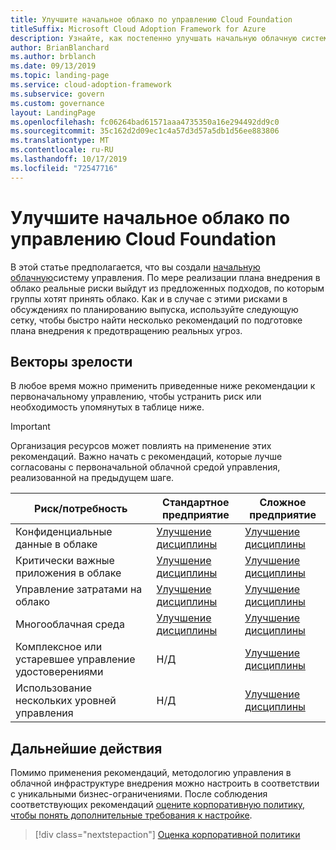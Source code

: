 ```yaml
---
title: Улучшите начальное облако по управлению Cloud Foundation
titleSuffix: Microsoft Cloud Adoption Framework for Azure
description: Узнайте, как постепенно улучшать начальную облачную систему управления.
author: BrianBlanchard
ms.author: brblanch
ms.date: 09/13/2019
ms.topic: landing-page
ms.service: cloud-adoption-framework
ms.subservice: govern
ms.custom: governance
layout: LandingPage
ms.openlocfilehash: fc06264bad61571aaa4735350a16e294492dd9c0
ms.sourcegitcommit: 35c162d2d09ec1c4a57d3d57a5db1d56ee883806
ms.translationtype: MT
ms.contentlocale: ru-RU
ms.lasthandoff: 10/17/2019
ms.locfileid: "72547716"
---
```

# <a name="improve-your-initial-cloud-governance-foundation"></a>Улучшите начальное облако по управлению Cloud Foundation

В этой статье предполагается, что вы создали [начальную облачную](./initial-foundation.md)систему управления. По мере реализации плана внедрения в облако реальные риски выйдут из предложенных подходов, по которым группы хотят принять облако. Как и в случае с этими рисками в обсуждениях по планированию выпуска, используйте следующую сетку, чтобы быстро найти несколько рекомендаций по подготовке плана внедрения к предотвращению реальных угроз.

## <a name="maturity-vectors"></a>Векторы зрелости

В любое время можно применить приведенные ниже рекомендации к первоначальному управлению, чтобы устранить риск или необходимость упомянутых в таблице ниже.

> [!IMPORTANT]
> Организация ресурсов может повлиять на применение этих рекомендаций. Важно начать с рекомендаций, которые лучше согласованы с первоначальной облачной средой управления, реализованной на предыдущем шаге.

|Риск/потребность | Стандартное предприятие | Сложное предприятие |
|---|---|---|
|Конфиденциальные данные в облаке|[Улучшение дисциплины](./guides/standard/security-baseline-improvement.md)|[Улучшение дисциплины](./guides/complex/security-baseline-improvement.md)|
|Критически важные приложения в облаке|[Улучшение дисциплины](./guides/standard/resource-consistency-improvement.md)|[Улучшение дисциплины](./guides/complex/resource-consistency-improvement.md)|
|Управление затратами на облако|[Улучшение дисциплины](./guides/standard/cost-management-improvement.md)|[Улучшение дисциплины](./guides/complex/cost-management-improvement.md)|
|Многооблачная среда|[Улучшение дисциплины](./guides/standard/multicloud-improvement.md)|[Улучшение дисциплины](./guides/complex/multicloud-improvement.md)|
|Комплексное или устаревшее управление удостоверениями|Н/Д|[Улучшение дисциплины](./guides/complex/identity-baseline-improvement.md)|
|Использование нескольких уровней управления|Н/Д|[Улучшение дисциплины](./guides/complex/multiple-layers-of-governance.md)|

## <a name="next-steps"></a>Дальнейшие действия

Помимо применения рекомендаций, методологию управления в облачной инфраструктуре внедрения можно настроить в соответствии с уникальными бизнес-ограничениями. После соблюдения соответствующих рекомендаций [оцените корпоративную политику, чтобы понять дополнительные требования к настройке](./corporate-policy.md).

> [!div class="nextstepaction"]
> [Оценка корпоративной политики](./corporate-policy.md)
